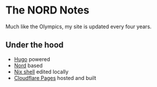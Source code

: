 # The NORD Notes

Much like the Olympics, my site is updated every four years.

## Under the hood

- [Hugo](https://gohugo.io) powered
- [Nord](https://www.nordtheme.com) based
- [Nix shell](https://nixos.org/guides/nix-pills/developing-with-nix-shell.html) edited locally
- [Cloudflare Pages](https://pages.cloudflare.com) hosted and built
